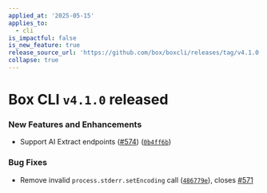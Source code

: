 ```yaml
---
applied_at: '2025-05-15'
applies_to:
  - cli
is_impactful: false
is_new_feature: true
release_source_url: 'https://github.com/box/boxcli/releases/tag/v4.1.0'
collapse: true
---
```


# Box CLI `v4.1.0` released

### New Features and Enhancements

* Support AI Extract endpoints ([#574][1]) ([`0b4ff6b`][2])

### Bug Fixes

* Remove invalid `process.stderr.setEncoding` call ([`486779e`][3]), closes [#571][4]

[1]: https://github.com/box/boxcli/issues/574

[2]: https://github.com/box/boxcli/commit/0b4ff6b63c8707c6842f3812d2a69071d195b799

[3]: https://github.com/box/boxcli/commit/486779ee3b8403805286b7ae6d3ab5c802c6f948

[4]: https://github.com/box/boxcli/issues/571
